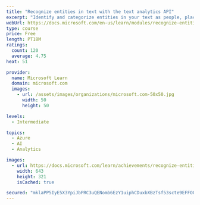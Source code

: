 ```yaml
---
title: "Recognize entities in text with the text analytics API"
excerpt: "Identify and categorize entities in your text as people, places, organizations, date/time, quantities, percentages, currencies, and more."
webUrl: https://docs.microsoft.com/en-us/learn/modules/recognize-entities-text-analytics-api/
type: course
price: Free
length: PT18M
ratings:
  count: 120
  average: 4.75
heat: 51

provider:
  name: Microsoft Learn
  domain: microsoft.com
  images:
    - url: /assets/images/organizations/microsoft.com-50x50.jpg
      width: 50
      height: 50

levels:
  - Intermediate

topics:
  - Azure
  - AI
  - Analytics

images:
  - url: https://docs.microsoft.com/learn/achievements/recognize-entities-in-text-with-the-text-analytics-api-social.png
    width: 643
    height: 321
    isCached: true

secured: "mklaPP5IyE5X3YpiJbPRC3uQENomb6EzY1uiphCDuxbXBzTsf53scte9EFFO0q/wjtB+61Vx9KfaBZnmKTZ+OW0Lff6sjJnbaqcbrfiaWdIvV4X0iIsMOoCwUalaPIDstdsgkVpZ0OJSZFx/FoKODRkZR13kJJByOOyLbnwrTPg+W9E1BjbHQNxck8Qn5LOzPg5rg2sleYBDTX4cRBMRVIaZgq3PmcRyF436IURHbJkfD1RCq5qNcV1wCGolyuznYz+oiLplzu833A9bi2FVWZBP0sTwGM4Z6AmyeWWHofvb0PQuGtc7TQic9e61/vVwI0QyKvmwhYUnQHVcLTRxUEwj77/DVAMBu45sq6xf6MOITTQ3cdDkhB+TwIxevOgmk1HkV038kD5WK7wzpE/ahZ8DAbgYaRG6RSO2a1+B/y8=;PX7R69arWaink40dFfvZhg=="
---
```


